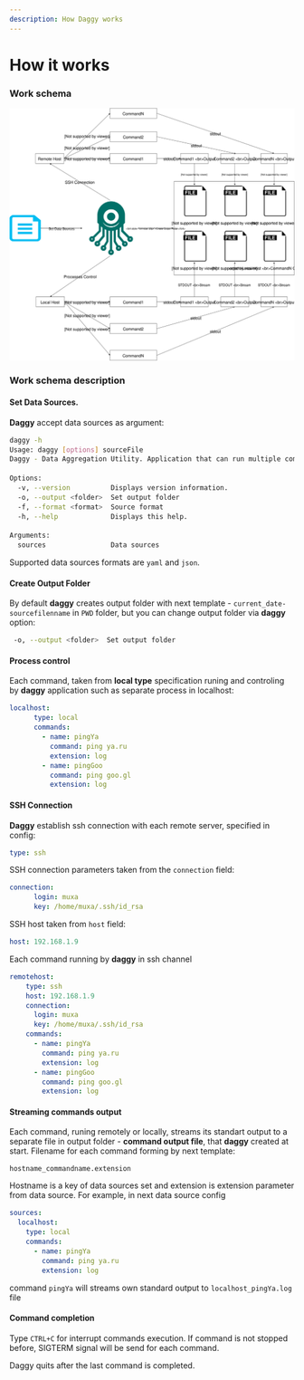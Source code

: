 ```yaml
---
description: How Daggy works
---
```


# How it works

### Work schema

![Daggy work schema](.gitbook/assets/daggy-scheme.svg)

### Work schema description

#### **Set Data Sources.** 

**Daggy** accept data sources as argument:

```bash
daggy -h
Usage: daggy [options] sourceFile
Daggy - Data Aggregation Utility. Application that can run multiple commands on remote servers simultaneously and save output locally.

Options:
  -v, --version          Displays version information.
  -o, --output <folder>  Set output folder
  -f, --format <format>  Source format
  -h, --help             Displays this help.

Arguments:
  sources                Data sources
```

Supported data sources formats are `yaml` and `json`.

#### Create Output Folder

By default **daggy** creates output folder with next template - `current_date-sourcefilenname` in `PWD` folder, but you can change output folder via **daggy** option:

```bash
 -o, --output <folder>  Set output folder
```

#### Process control

Each command, taken from **local type** specification runing and controling by **daggy** application such as separate process in localhost:

```yaml
localhost:
      type: local
      commands:
        - name: pingYa
          command: ping ya.ru
          extension: log
        - name: pingGoo
          command: ping goo.gl
          extension: log
```

#### SSH Connection

**Daggy** establish ssh connection with each remote server, specified in config:

```yaml
type: ssh
```

SSH connection parameters taken from the `connection` field:

```yaml
connection:
      login: muxa
      key: /home/muxa/.ssh/id_rsa
```

SSH host taken from `host` field:

```yaml
host: 192.168.1.9
```

Each command running by **daggy** in ssh channel

```yaml
remotehost:
    type: ssh
    host: 192.168.1.9
    connection:
      login: muxa
      key: /home/muxa/.ssh/id_rsa
    commands:
      - name: pingYa
        command: ping ya.ru
        extension: log
      - name: pingGoo
        command: ping goo.gl
        extension: log
```

#### Streaming commands output

Each command, runing remotely or locally, streams its standart output to a separate file in output folder - **command output file**, that **daggy** created at start. Filename for each command forming by next template:

```text
hostname_commandname.extension
```

Hostname is a key of data sources set and extension is extension parameter from data source. For example, in next data source config

```yaml
sources:
  localhost:
    type: local
    commands:
      - name: pingYa
        command: ping ya.ru
        extension: log
```

command `pingYa` will streams own standard output to `localhost_pingYa.log` file

#### Command completion

Type `CTRL+C` for interrupt commands execution. If command is not stopped before, SIGTERM signal will be send for each command. 

Daggy quits after the last command is completed.

